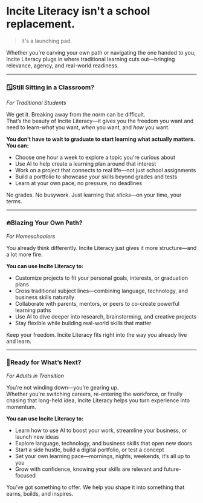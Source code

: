 # Incite Literacy isn't a school replacement. 
> It's a launching pad.

Whether you're carving your own path or navigating the one handed to you, Incite Literacy plugs in where traditional learning cuts out—bringing relevance, agency, and real-world readiness.
<!-- toc -->

---

### 🪟Still Sitting in a Classroom?   
*For Traditional Students*

We get it. Breaking away from the norm can be difficult.  
That’s the beauty of Incite Literacy—it gives you the freedom you want and need to learn-*what* you want, *when* you want, and *how* you want.

**You don’t have to wait to graduate to start learning what actually matters. You can:**

- Choose one hour a week to explore a topic you're curious about  
- Use AI to help create a learning plan around that interest  
- Work on a project that connects to real life—not just school assignments  
- Build a portfolio to showcase your skills beyond grades and tests  
- Learn at your own pace, no pressure, no deadlines  

No grades. No busywork. Just learning that *sticks*—on your time, your terms.

---

### 🔥Blazing Your Own Path?   
*For Homeschoolers*

You already think differently.
Incite Literacy just gives it more structure—and a lot more fire.

**You can use Incite Literacy to:**

- Customize projects to fit your personal goals, interests, or graduation plans  
- Cross traditional subject lines—combining language, technology, and business skills naturally 
- Collaborate with parents, mentors, or peers to co-create powerful learning paths  
- Use AI to dive deeper into research, brainstorming, and creative projects  
- Stay flexible while building real-world skills that matter

Keep your freedom. Incite Literacy fits right into the way you already live and learn.

---

### 🧭Ready for What’s Next?   
*For Adults in Transition*

You’re not winding down—you’re gearing up.  
Whether you're switching careers, re-entering the workforce, or finally chasing that long-held idea, Incite Literacy helps you turn experience into momentum.

**You can use Incite Literacy to:**

- Learn how to use AI to boost your work, streamline your business, or launch new ideas  
- Explore language, technology, and business skills that open new doors  
- Start a side hustle, build a digital portfolio, or test a concept  
- Set your own learning pace—mornings, nights, weekends, it’s all up to you  
- Grow with confidence, knowing your skills are relevant and future-focused  

You’ve got something to offer. We help you shape it into something that earns, builds, and inspires.